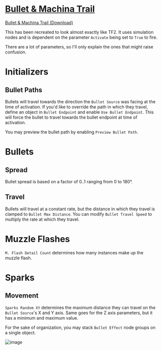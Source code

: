 # [Bullet & Machina Trail](https://github.com/hisprofile/blenderstuff/raw/main/Creations/blends/Bullet%20&%20Machina%20Tracer.blend)
[Bullet & Machina Trail (Download)](https://github.com/hisprofile/blenderstuff/raw/main/Creations/blends/Bullet%20&%20Machina%20Tracer.blend)

This has been recreated to look almost exactly like TF2. It uses simulation nodes and is dependent on the parameter `Activate` being set to `True` to fire.

There are a lot of parameters, so I'll only explain the ones that might raise confusion.

# Initializers
## Bullet Paths
Bullets will travel towards the direction the `Bullet Source` was facing at the time of activation. If you'd like to override the path in which they travel, define an object in `Bullet Endpoint` and enable `Use Bullet Endpoint`. This will force the bullet to travel towards the bullet endpoint at time of activation.

You may preview the bullet path by enabling `Preview Bullet Path`.

# Bullets
## Spread
Bullet spread is based on a factor of 0..1 ranging from 0 to 180°. 

## Travel
Bullets will travel at a constant rate, but the distance in which they travel is clamped to `Bullet Max Distance`. You can modify `Bullet Travel Speed` to multiply the rate at which they travel.

# Muzzle Flashes
`M. Flash Detail Count` determines how many instances make up the muzzle flash.

# Sparks
## Movement
`Sparks Random XY` determines the maximum distance they can travel on the `Bullet Source`'s X and Y axis. Same goes for the Z axis parameters, but it has a minimum and maximum value.

For the sake of organization, you may stack `Bullet Effect` node groups on a single object.

![image](https://github.com/hisprofile/blenderstuff/assets/41131633/ae8cf31f-bb65-4984-b8e9-872436b13d35)
